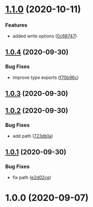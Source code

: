 # [1.1.0](https://github.com/bconnorwhite/write-md-safe/compare/v1.0.4...v1.1.0) (2020-10-11)


### Features

* added write options ([0c68747](https://github.com/bconnorwhite/write-md-safe/commit/0c6874725ebb5e1c5e375a8f811a3c71e8ffaece))



## [1.0.4](https://github.com/bconnorwhite/write-md-safe/compare/v1.0.3...v1.0.4) (2020-09-30)


### Bug Fixes

* improve type exports ([f70b96c](https://github.com/bconnorwhite/write-md-safe/commit/f70b96cfd7595e4e43f06aa966a6f99e3c85fe43))



## [1.0.3](https://github.com/bconnorwhite/write-md-safe/compare/v1.0.2...v1.0.3) (2020-09-30)



## [1.0.2](https://github.com/bconnorwhite/write-md-safe/compare/v1.0.1...v1.0.2) (2020-09-30)


### Bug Fixes

* add path ([723db1a](https://github.com/bconnorwhite/write-md-safe/commit/723db1ae3e5d5870391d922f62f79691e8c124e9))



## [1.0.1](https://github.com/bconnorwhite/write-md-safe/compare/v1.0.0...v1.0.1) (2020-09-30)


### Bug Fixes

* fix path ([e2d02ce](https://github.com/bconnorwhite/write-md-safe/commit/e2d02ceb47be29fb987f0e9c22f0268477c31f91))



# 1.0.0 (2020-09-07)



